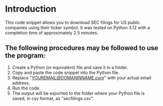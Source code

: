 # Introduction

This code snippet allows you to download SEC filings for US public companies using their ticker symbol.
It was tested on Python 3.12 with a completion time of approximately 2.5 minutes.

## The following procedures may be followed to use the program:

1. Create a Python (or equivalent) file and save it in a folder.
2. Copy and paste the code snippet into the Python file.
3. Replace "YOUREMAIL@DOMANINNAME.com" with your actual email address.
4. Run the code. 
5. The output will be exported to the folder where your Python file is saved, in csv format, as "secfilings.csv".